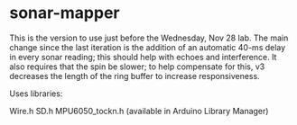 # sonar-mapper
This is the version to use just before the Wednesday, Nov 28 lab. The main change since the last iteration is the addition of an automatic 40-ms delay in every sonar reading; this should help with echoes and interference. It also requires that the spin be slower; to help compensate for this, v3 decreases the length of the ring buffer to increase responsiveness.

Uses libraries:

Wire.h
SD.h
MPU6050_tockn.h (available in Arduino Library Manager)
